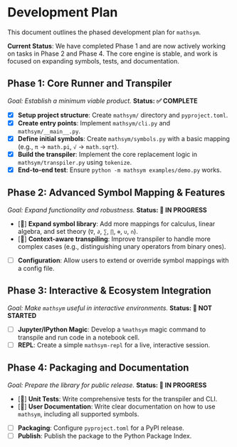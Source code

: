 # Development Plan

This document outlines the phased development plan for `mathsym`.

**Current Status**: We have completed Phase 1 and are now actively working on tasks in Phase 2 and Phase 4. The core engine is stable, and work is focused on expanding symbols, tests, and documentation.

## Phase 1: Core Runner and Transpiler
*Goal: Establish a minimum viable product.*
**Status: ✅ COMPLETE**

- [x] **Setup project structure**: Create `mathsym/` directory and `pyproject.toml`.
- [x] **Create entry points**: Implement `mathsym/cli.py` and `mathsym/__main__.py`.
- [x] **Define initial symbols**: Create `mathsym/symbols.py` with a basic mapping (e.g., `π` -> `math.pi`, `√` -> `math.sqrt`).
- [x] **Build the transpiler**: Implement the core replacement logic in `mathsym/transpiler.py` using `tokenize`.
- [x] **End-to-end test**: Ensure `python -m mathsym examples/demo.py` works.

## Phase 2: Advanced Symbol Mapping & Features
*Goal: Expand functionality and robustness.*
**Status: 🚧 IN PROGRESS**

- [🚧] **Expand symbol library**: Add more mappings for calculus, linear algebra, and set theory (`∇`, `∂`, `∑`, `∏`, `⊗`, `∪`, `∩`).
- [🚧] **Context-aware transpiling**: Improve transpiler to handle more complex cases (e.g., distinguishing unary operators from binary ones).
- [ ] **Configuration**: Allow users to extend or override symbol mappings with a config file.

## Phase 3: Interactive & Ecosystem Integration
*Goal: Make `mathsym` useful in interactive environments.*
**Status: 📝 NOT STARTED**

- [ ] **Jupyter/IPython Magic**: Develop a `%mathsym` magic command to transpile and run code in a notebook cell.
- [ ] **REPL**: Create a simple `mathsym-repl` for a live, interactive session.

## Phase 4: Packaging and Documentation
*Goal: Prepare the library for public release.*
**Status: 🚧 IN PROGRESS**

- [🚧] **Unit Tests**: Write comprehensive tests for the transpiler and CLI.
- [🚧] **User Documentation**: Write clear documentation on how to use `mathsym`, including all supported symbols.
- [ ] **Packaging**: Configure `pyproject.toml` for a PyPI release.
- [ ] **Publish**: Publish the package to the Python Package Index. 